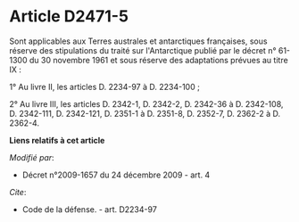 # Article D2471-5

Sont applicables aux Terres australes et antarctiques françaises, sous réserve des stipulations du traité sur l'Antarctique
publié par le décret n° 61-1300 du 30 novembre 1961 et sous réserve des adaptations prévues au titre IX : 

1° Au livre II, les articles D. 2234-97 à D. 2234-100 ; 

2° Au livre III, les articles D. 2342-1, D. 2342-2, D. 2342-36 à D. 2342-108, D. 2342-111, D. 2342-121, D. 2351-1 à D.
2351-8, D. 2352-7, D. 2362-2 à D. 2362-4.

**Liens relatifs à cet article**

_Modifié par_:

  - Décret n°2009-1657 du 24 décembre 2009 - art. 4

_Cite_:

  - Code de la défense. - art. D2234-97
